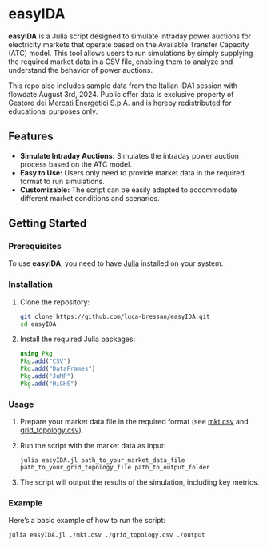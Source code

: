 # easyIDA

**easyIDA** is a Julia script designed to simulate intraday power auctions for electricity markets that operate based on the Available Transfer Capacity (ATC) model. This tool allows users to run simulations by simply supplying the required market data in a CSV file, enabling them to analyze and understand the behavior of power auctions.

This repo also includes sample data from the Italian IDA1 session with flowdate August 3rd, 2024. Public offer data is exclusive property of Gestore dei Mercati Energetici S.p.A. and is hereby redistributed for educational purposes only.

## Features

- **Simulate Intraday Auctions:** Simulates the intraday power auction process based on the ATC model.
- **Easy to Use:** Users only need to provide market data in the required format to run simulations.
- **Customizable:** The script can be easily adapted to accommodate different market conditions and scenarios.

## Getting Started

### Prerequisites

To use **easyIDA**, you need to have [Julia](https://julialang.org/downloads/) installed on your system.

### Installation

1. Clone the repository:
    ```bash
    git clone https://github.com/luca-bressan/easyIDA.git
    cd easyIDA
    ```

2. Install the required Julia packages:
    ```julia
    using Pkg
    Pkg.add("CSV")
    Pkg.add("DataFrames")
    Pkg.add("JuMP")
    Pkg.add("HiGHS")
    ```

### Usage

1. Prepare your market data file in the required format (see [mkt.csv](mkt.csv) and [grid_topology.csv](grid_topology.csv)).

2. Run the script with the market data as input:
    ```pwsh
    julia easyIDA.jl path_to_your_market_data_file path_to_your_grid_topology_file path_to_output_folder
    ```

3. The script will output the results of the simulation, including key metrics.

### Example

Here’s a basic example of how to run the script:

```pwsh
julia easyIDA.jl ./mkt.csv ./grid_topology.csv ./output
```
